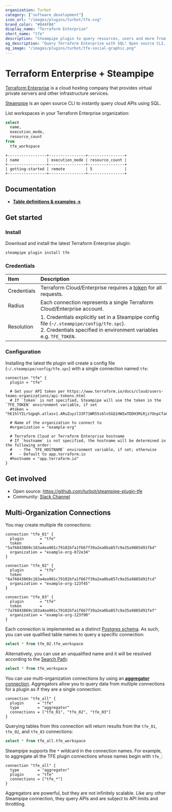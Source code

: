```yaml
---
organization: Turbot
category: ["software development"]
icon_url: "/images/plugins/turbot/tfe.svg"
brand_color: "#844FBA"
display_name: "Terraform Enterprise"
short_name: "tfe"
description: "Steampipe plugin to query resources, users and more from Terraform Enterprise."
og_description: "Query Terraform Enterprise with SQL! Open source CLI. No DB required."
og_image: "/images/plugins/turbot/tfe-social-graphic.png"
---
```


# Terraform Enterprise + Steampipe

[Terraform Enterprise](https://www.terraform.io/cloud) is a cloud hosting company that provides virtual private servers and other infrastructure services.

[Steampipe](https://steampipe.io) is an open source CLI to instantly query cloud APIs using SQL.

List workspaces in your Terraform Enterprise organization:

```sql
select
  name,
  execution_mode,
  resource_count
from
  tfe_workspace
```

```
+-----------------+----------------+----------------+
| name            | execution_mode | resource_count |
+-----------------+----------------+----------------+
| getting-started | remote         | 5              |
+-----------------+----------------+----------------+
```

## Documentation

- **[Table definitions & examples →](/plugins/turbot/tfe/tables)**

## Get started

### Install

Download and install the latest Terraform Enterprise plugin:

```bash
steampipe plugin install tfe
```

### Credentials

| Item        | Description                                                                  |
| :---------- | :--------------------------------------------------------------------------- |
| Credentials | Terraform Cloud/Enterprise requires a [token](https://www.terraform.io/docs/cloud/users-teams-organizations/api-tokens.html) for all requests. |
| Radius      | Each connection represents a single Terraform Cloud/Enterprise account. |
| Resolution  |  1. Credentials explicitly set in a Steampipe config file (`~/.steampipe/config/tfe.spc`).<br />2. Credentials specified in environment variables e.g. `TFE_TOKEN`.|

### Configuration

Installing the latest tfe plugin will create a config file (`~/.steampipe/config/tfe.spc`) with a single connection named `tfe`:

```hcl
connection "tfe" {
  plugin = "tfe"

  # Get your API token per https://www.terraform.io/docs/cloud/users-teams-organizations/api-tokens.html
  # If `token` is not specified, Steampipe will use the token in the `TFE_TOKEN` environment variable, if set
  #token = "hE1hlYILrSqpqh.atlasv1.ARuZuyzl33F71WR55s6ln5GQ1HWIwTDDH3MiRjz7OnpCfaCb1RCF5zGaSncCWmJdCYA"

  # Name of the organization to connect to
  #organization = "example-org"

  # Terraform Cloud or Terraform Enterprise hostname
  # If `hostname` is not specified, the hostname will be determined in the following order:
  #   - The `TFE_HOSTNAME` environment variable, if set; otherwise
  #   - Default to app.terraform.io
  #hostname = "app.terraform.io"
}
```

## Get involved

- Open source: https://github.com/turbot/steampipe-plugin-tfe
- Community: [Slack Channel](https://steampipe.io/community/join)

## Multi-Organization Connections

You may create multiple tfe connections:
```hcl
connection "tfe_01" {
  plugin       = "tfe"
  token        = "5a76843869c183a4ea901c79102bfa1f667f39a2ea0ba857c9a35a9885d91fbd"
  organization = "example-org-872e34"
}

connection "tfe_02" {
  plugin       = "tfe"
  token        = "6a76843869c183a4ea901c79102bfa1f667f39a2ea0ba857c9a35a9885d91fcd"
  organization = "example-org-123f45"
}

connection "tfe_03" {
  plugin       = "tfe"
  token        = "7a76843869c183a4ea901c79102bfa1f667f39a2ea0ba857c9a35a9885d91fef"
  organization = "example-org-123f90"
}
```

Each connection is implemented as a distinct [Postgres schema](https://www.postgresql.org/docs/current/ddl-schemas.html).  As such, you can use qualified table names to query a specific connection:

```sql
select * from tfe_02.tfe_workspace
```

Alternatively, you can use an unqualified name and it will be resolved according to the [Search Path](https://steampipe.io/docs/using-steampipe/managing-connections#setting-the-search-path):
```sql
select * from tfe_workspace
```

You can use multi-organization connections by using an [**aggregator** connection](https://steampipe.io/docs/using-steampipe/managing-connections#using-aggregators).  Aggregators allow you to query data from multiple connections for a plugin as if they are a single connection:

```
connection "tfe_all" {
  plugin      = "tfe"
  type        = "aggregator"
  connections = ["tfe_01", "tfe_02", "tfe_03"]
}
```

Querying tables from this connection will return results from the `tfe_01`, `tfe_02`, and `tfe_03` connections:
```sql
select * from tfe_all.tfe_workspace
```

Steampipe supports the `*` wildcard in the connection names.  For example, to aggregate all the TFE plugin connections whose names begin with `tfe_`:

```hcl
connection "tfe_all" {
  type        = "aggregator"
  plugin      = "tfe"
  connections = ["tfe_*"]
}
```

Aggregators are powerful, but they are not infinitely scalable. Like any other Steampipe connection, they query APIs and are subject to API limits and throttling.
